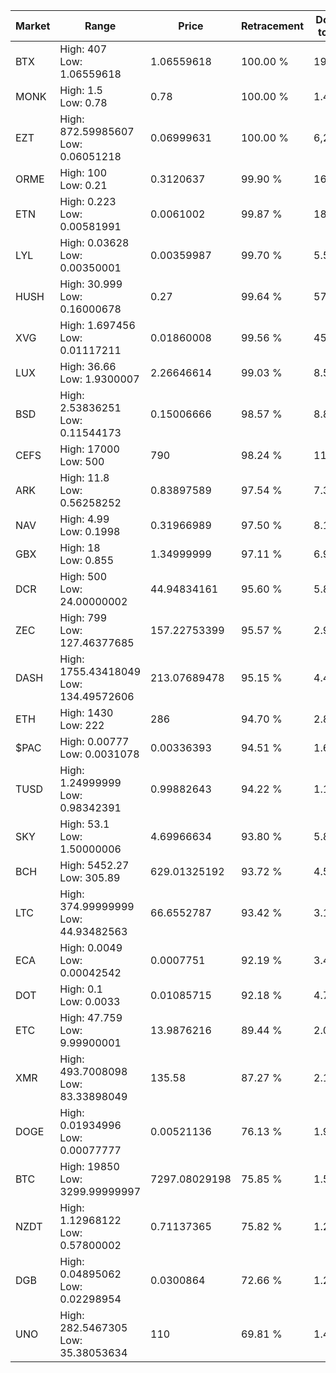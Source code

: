 | Market | Range | Price| Retracement | Doubles to 50% |
| --- | --- | --- | --- | --- |
| BTX | High: 407<br />Low: 1.06559618 | 1.06559618 | 100.00 % | 191.47 |
| MONK | High: 1.5<br />Low: 0.78 | 0.78 | 100.00 % | 1.46 |
| EZT | High: 872.59985607<br />Low: 0.06051218 | 0.06999631 | 100.00 % | 6,233.62 |
| ORME | High: 100<br />Low: 0.21 | 0.3120637 | 99.90 % | 160.56 |
| ETN | High: 0.223<br />Low: 0.00581991 | 0.0061002 | 99.87 % | 18.76 |
| LYL | High: 0.03628<br />Low: 0.00350001 | 0.00359987 | 99.70 % | 5.53 |
| HUSH | High: 30.999<br />Low: 0.16000678 | 0.27 | 99.64 % | 57.70 |
| XVG | High: 1.697456<br />Low: 0.01117211 | 0.01860008 | 99.56 % | 45.93 |
| LUX | High: 36.66<br />Low: 1.9300007 | 2.26646614 | 99.03 % | 8.51 |
| BSD | High: 2.53836251<br />Low: 0.11544173 | 0.15006666 | 98.57 % | 8.84 |
| CEFS | High: 17000<br />Low: 500 | 790 | 98.24 % | 11.08 |
| ARK | High: 11.8<br />Low: 0.56258252 | 0.83897589 | 97.54 % | 7.37 |
| NAV | High: 4.99<br />Low: 0.1998 | 0.31966989 | 97.50 % | 8.12 |
| GBX | High: 18<br />Low: 0.855 | 1.34999999 | 97.11 % | 6.98 |
| DCR | High: 500<br />Low: 24.00000002 | 44.94834161 | 95.60 % | 5.83 |
| ZEC | High: 799<br />Low: 127.46377685 | 157.22753399 | 95.57 % | 2.95 |
| DASH | High: 1755.43418049<br />Low: 134.49572606 | 213.07689478 | 95.15 % | 4.43 |
| ETH | High: 1430<br />Low: 222 | 286 | 94.70 % | 2.89 |
| $PAC | High: 0.00777<br />Low: 0.0031078 | 0.00336393 | 94.51 % | 1.62 |
| TUSD | High: 1.24999999<br />Low: 0.98342391 | 0.99882643 | 94.22 % | 1.12 |
| SKY | High: 53.1<br />Low: 1.50000006 | 4.69966634 | 93.80 % | 5.81 |
| BCH | High: 5452.27<br />Low: 305.89 | 629.01325192 | 93.72 % | 4.58 |
| LTC | High: 374.99999999<br />Low: 44.93482563 | 66.6552787 | 93.42 % | 3.15 |
| ECA | High: 0.0049<br />Low: 0.00042542 | 0.0007751 | 92.19 % | 3.44 |
| DOT | High: 0.1<br />Low: 0.0033 | 0.01085715 | 92.18 % | 4.76 |
| ETC | High: 47.759<br />Low: 9.99900001 | 13.9876216 | 89.44 % | 2.06 |
| XMR | High: 493.7008098<br />Low: 83.33898049 | 135.58 | 87.27 % | 2.13 |
| DOGE | High: 0.01934996<br />Low: 0.00077777 | 0.00521136 | 76.13 % | 1.93 |
| BTC | High: 19850<br />Low: 3299.99999997 | 7297.08029198 | 75.85 % | 1.59 |
| NZDT | High: 1.12968122<br />Low: 0.57800002 | 0.71137365 | 75.82 % | 1.20 |
| DGB | High: 0.04895062<br />Low: 0.02298954 | 0.0300864 | 72.66 % | 1.20 |
| UNO | High: 282.5467305<br />Low: 35.38053634 | 110 | 69.81 % | 1.45 |
